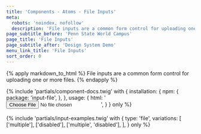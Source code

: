 ```yaml
---
title: 'Components - Atoms - File Inputs'
meta:
  robots: 'noindex, nofollow'
  description: 'File inputs are a common form control for uploading one or more files.'
page_subtitle_before: 'Penn State World Campus'
page_title: 'File Inputs'
page_subtitle_after: 'Design System Demo'
menu_link_title: 'File Inputs'
sort_order: 0
---
```

{% apply markdown_to_html %}
File inputs are a common form control for uploading one or more files.
{% endapply %}

{% include 'partials/component-docs.twig' with {
  installation: {
    npm: {
      package: 'input-file',
    },
  },
  usage: {
    html: '<input type="file">',
  }
} only %}
<br>
<br>
{% include 'partials/input-examples.twig' with {
  type: 'file',
  variations: [
    ['multiple'],
    ['disabled'],
    ['multiple', 'disabled'],
  ],
} only %}